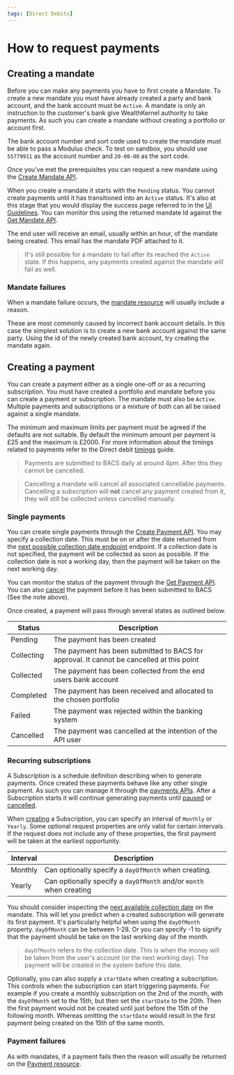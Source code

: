 ```yaml
---
tags: [Direct Debits]
---
```


# How to request payments

## Creating a mandate

Before you can make any payments you have to first create a Mandate. To create a new mandate you must have already created a party and bank account, and the bank account must be `Active`. A mandate is only an instruction to the customer's bank give WealthKernel authority to take payments. As such you can create a mandate without creating a portfolio or account first.

The bank account number and sort code used to create the mandate must be able to pass a Modulus check. To test on sandbox, you should use `55779911` as the account number and `20-00-00` as the sort code.

Once you've met the prerequisites you can request a new mandate using the <a href="/docs/api/docs/openapi/api.yaml/paths/~1direct-debits~1mandates/post">Create Mandate API</a>.

When you create a mandate it starts with the `Pending` status. You cannot create payments until it has transitioned into an `Active` status. It's also at this stage that you would display the success page referred to in the [UI Guidelines](./Api-Access.md#page-3---success-screen). You can monitor this using the returned mandate Id against the <a href="/docs/api/docs/openapi/api.yaml/paths/~1direct-debits~1mandates~1%7BmandateId%7D/get">Get Mandate API</a>.

The end user will receive an email, usually within an hour, of the mandate being created. This email has the mandate PDF attached to it.

> It's still possible for a mandate to fail after its reached the `Active` state. If this happens, any payments created against the mandate will fail as well.

### Mandate failures

When a mandate failure occurs, the <a href="/docs/api/docs/openapi/api.yaml/paths/~1direct-debits~1mandates~1%7BmandateId%7D/get">mandate resource</a> will usually include a reason.

These are most commonly caused by incorrect bank account details. In this case the simplest solution is to create a new bank account against the same party. Using the id of the newly created bank account, try creating the mandate again.

## Creating a payment

You can create a payment either as a single one-off or as a recurring subscription. You must have created a portfolio and mandate before you can create a payment or subscription. The mandate must also be `Active`. Multiple payments and subscriptions or a mixture of both can all be raised against a single mandate. 

The minimum and maximum limits per payment must be agreed if the defaults are not suitable.  By default the minimum amount per payment is £25 and the maximum is £2000.  For more information about the timings related to payments refer to the Direct debit [timings](./Timings.md) guide.

> Payments are submitted to BACS daily at around 4pm. After this they cannot be cancelled.

> Cancelling a mandate will cancel all associated cancellable payments. Cancelling a subscription will **not** cancel any payment created from it, they will still be collected unless cancelled manually.

### Single payments

You can create single payments through the <a href="/docs/api/docs/openapi/api.yaml/paths/~1direct-debits~1payments/post">Create Payment API</a>. You may specify a collection date. This must be on or after the date returned from the <a href="/docs/api/docs/openapi/api.yaml/paths/~1direct-debits~1mandates~1%7BmandateId%7D~1next-possible-collection-date/get">next possible collection date endpoint</a> endpoint. If a collection date is not specified, the payment will be collected as soon as possible. If the collection date is not a working day, then the payment will be taken on the next working day.

You can monitor the status of the payment through the <a href="/docs/api/docs/openapi/api.yaml/paths/~1direct-debits~1payments~1%7BpaymentId%7D/get">Get Payment API</a>. You can also <a href="/docs/api/docs/openapi/api.yaml/paths/~1direct-debits~1payments~1%7BpaymentId%7D~1actions~1cancel/post">cancel</a> the payment before it has been submitted to BACS (See the note above).

Once created, a payment will pass through several states as outlined below.

|Status|Description|
|------|-----------|
|Pending|The payment has been created|
|Collecting|The payment has been submitted to BACS for approval. It cannot be cancelled at this point|
|Collected|The payment has been collected from the end users bank account|
|Completed|The payment has been received and allocated to the chosen portfolio|
|Failed|The payment was rejected within the banking system|
|Cancelled|The payment was cancelled at the intention of the API user|

### Recurring subscriptions

A Subscription is a schedule definition describing when to generate payments. Once created these payments behave like any other single payment. As such you can manage it through the <a href="/docs/api/docs/openapi/api.yaml/paths/~1direct-debits~1payments~1%7BpaymentId%7D/get">payments APIs</a>. After a Subscription starts it will continue generating payments until <a href="/docs/api/docs/openapi/api.yaml/paths/~1direct-debits~1subscriptions~1%7BsubscriptionId%7D~1actions~1pause/post">paused</a> or <a href="/docs/api/docs/openapi/api.yaml/paths/~1direct-debits~1subscriptions~1%7BsubscriptionId%7D~1actions~1cancel/post">cancelled</a>.

When <a href="/docs/api/docs/openapi/api.yaml/paths/~1direct-debits~1subscriptions/post">creating</a> a Subscription, you can specify an interval of `Monthly` or `Yearly`. Some optional request properties are only valid for certain intervals. If the request does not include any of these properties, the first payment will be taken at the earliest opportunity.

|Interval|Description|
|--------|-----------|
|Monthly|Can optionally specify a `dayOfMonth` when creating. |
|Yearly|Can optionally specify a `dayOfMonth` and/or `month` when creating|

You should consider inspecting the <a href="/docs/api/docs/openapi/api.yaml/paths/~1direct-debits~1mandates~1%7BmandateId%7D~1next-possible-collection-date/get">next available collection date</a> on the mandate. This will let you predict when a created subscription will generate its first payment. It's particularly helpful when using the `dayOfMonth` property. `dayOfMonth` can be between 1-28. Or you can specify -1 to signify that the payment should be take on the last working day of the month.

> `dayOfMonth` refers to the collection date. This is when the money will be taken from the user's account (or the next working day). The payment will be created in the system before this date.

Optionally, you can also supply a `startDate` when creating a subscription. This controls when the subscription can start triggering payments. For example if you create a monthly subscription on the 2nd of the month, with the `dayOfMonth` set to the 15th, but then set the `startDate` to the 20th. Then the first payment would not be created until just before the 15th of the following month. Whereas omitting the `startDate` would result in the first payment being created on the 15th of the same month.

### Payment failures

As with mandates, if a payment fails then the reason will usually be returned on the <a href="/docs/api/docs/openapi/api.yaml/paths/~1direct-debits~1payments~1%7BpaymentId%7D/get">Payment resource</a>.
